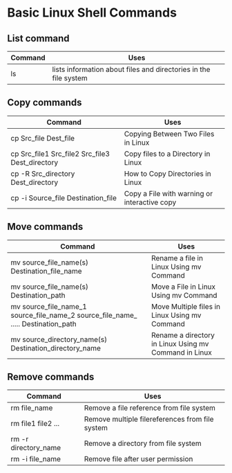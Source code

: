 # Basic Linux Shell Commands

## List command
| Command       | Uses                                 |
| ------------- | ------------------------------------ |
| ls            | lists information about files and directories in the file system |

## Copy commands
| Command       | Uses                                 |
| ------------- | ------------------------------------ |
| cp Src_file Dest_file | Copying Between Two Files in Linux  |
| cp Src_file1 Src_file2 Src_file3 Dest_directory | Copy files to a Directory in Linux |
| cp -R Src_directory Dest_directory | How to Copy Directories in Linux |
| cp -i Source_file Destination_file  | Copy a File with warning or interactive copy |

## Move commands
| Command       | Uses                                 |
| ------------- | ------------------------------------ |
| mv source_file_name(s) Destination_file_name | Rename a file in Linux Using mv Command | 
| mv source_file_name(s) Destination_path | Move a File in Linux Using mv Command |
| mv source_file_name_1 source_file_name_2 source_file_name_ ..... Destination_path | Move Multiple files in Linux Using mv Command |
| mv source_directory_name(s) Destination_directory_name | Rename a directory in Linux  Using mv Command in Linux |

## Remove commands
| Command       | Uses                                 |
| ------------- | ------------------------------------ |
| rm file_name | Remove a file reference from file system |
| rm file1 file2 ... | Remove multiple filereferences from file system |
| rm -r directory_name | Remove a directory from file system |
| rm -i file_name | Remove file after user permission |
